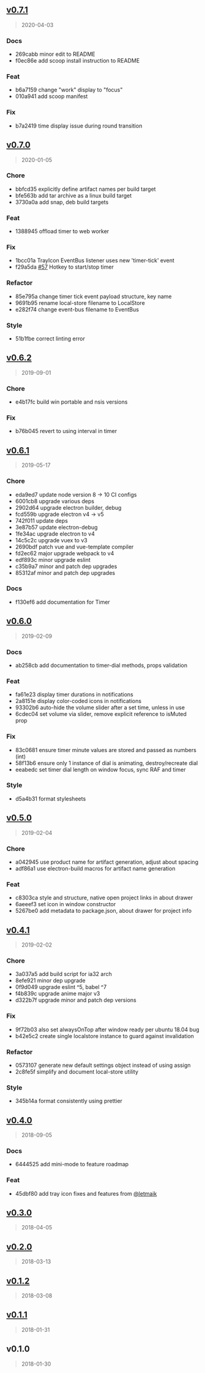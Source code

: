 
<a name="v0.7.1"></a>
## [v0.7.1](https://github.com/Splode/pomotroid/compare/v0.7.0...v0.7.1)

> 2020-04-03

### Docs

* 269cabb minor edit to README
* f0ec86e add scoop install instruction to README

### Feat

* b6a7159 change "work" display to "focus"
* 010a941 add scoop manifest

### Fix

* b7a2419 time display issue during round transition


<a name="v0.7.0"></a>
## [v0.7.0](https://github.com/Splode/pomotroid/compare/v0.6.2...v0.7.0)

> 2020-01-05

### Chore

* bbfcd35 explicitly define artifact names per build target
* bfe563b add tar archive as a linux build target
* 3730a0a add snap, deb build targets

### Feat

* 1388945 offload timer to web worker

### Fix

* 1bcc01a TrayIcon EventBus listener uses new 'timer-tick' event
* f29a5da [#57](https://github.com/Splode/pomotroid/issues/57) Hotkey to start/stop timer

### Refactor

* 85e795a change timer tick event payload structure, key name
* 9691b95 rename local-store filename to LocalStore
* e282f74 change event-bus filename to EventBus

### Style

* 51b1fbe correct linting error


<a name="v0.6.2"></a>
## [v0.6.2](https://github.com/Splode/pomotroid/compare/v0.6.1...v0.6.2)

> 2019-09-01

### Chore

* e4b17fc build win portable and nsis versions

### Fix

* b76b045 revert to using interval in timer


<a name="v0.6.1"></a>
## [v0.6.1](https://github.com/Splode/pomotroid/compare/v0.6.0...v0.6.1)

> 2019-05-17

### Chore

* eda9ed7 update node version 8 -> 10 CI configs
* 6001cb8 upgrade various deps
* 2902d64 upgrade electron builder, debug
* fcd559b upgrade electron v4 -> v5
* 742f011 update deps
* 3e87b57 update electron-debug
* 1fe34ac upgrade electron to v4
* 14c5c2c upgrade vuex to v3
* 2690bdf patch vue and vue-template compiler
* fd2ec62 major upgrade webpack to v4
* edf893c minor upgrade eslint
* c35b9a7 minor and patch dep upgrades
* 85312af minor and  patch dep upgrades

### Docs

* f130ef6 add documentation for Timer


<a name="v0.6.0"></a>
## [v0.6.0](https://github.com/Splode/pomotroid/compare/v0.5.0...v0.6.0)

> 2019-02-09

### Docs

* ab258cb add documentation to timer-dial methods, props validation

### Feat

* fa61e23 display timer durations in notifications
* 2a8151e display color-coded icons in notifications
* 93302b6 auto-hide the volume slider after a set time, unless in use
* 6cdec04 set volume via slider, remove explicit reference to isMuted prop

### Fix

* 83c0681 ensure timer minute values are stored and passed as numbers (int)
* 58f13b6 ensure only 1 instance of dial is animating, destroy/recreate dial
* eeabedc set timer dial length on window focus, sync RAF and timer

### Style

* d5a4b31 format stylesheets


<a name="v0.5.0"></a>
## [v0.5.0](https://github.com/Splode/pomotroid/compare/v0.4.1...v0.5.0)

> 2019-02-04

### Chore

* a042945 use product name for artifact generation, adjust about spacing
* adf86a1 use electron-build macros for artifact name generation

### Feat

* c8303ca style and structure, native open project links in about drawer
* 6aeeef3 set icon in window constructor
* 5267be0 add metadata to package.json, about drawer for project info


<a name="v0.4.1"></a>
## [v0.4.1](https://github.com/Splode/pomotroid/compare/v0.4.0...v0.4.1)

> 2019-02-02

### Chore

* 3a037a5 add build script for ia32 arch
* 8efe921 minor dep upgrade
* 0f9d049 upgrade eslint ^5, babel ^7
* f4b839c upgrade anime major v3
* d322b7f upgrade minor and patch dep versions

### Fix

* 9f72b03 also set alwaysOnTop after window ready per ubuntu 18.04 bug
* b42e5c2 create single localstore instance to guard against invalidation

### Refactor

* 0573107 generate new default settings object instead of using assign
* 2c8fe5f simplify and document local-store utility

### Style

* 345b14a format consistently using prettier


<a name="v0.4.0"></a>
## [v0.4.0](https://github.com/Splode/pomotroid/compare/v0.3.0...v0.4.0)

> 2018-09-05

### Docs

* 6444525 add mini-mode to feature roadmap

### Feat

* 45dbf80 add tray icon fixes and features from [@letmaik](https://github.com/letmaik)


<a name="v0.3.0"></a>
## [v0.3.0](https://github.com/Splode/pomotroid/compare/v0.2.0...v0.3.0)

> 2018-04-05


<a name="v0.2.0"></a>
## [v0.2.0](https://github.com/Splode/pomotroid/compare/v0.1.2...v0.2.0)

> 2018-03-13


<a name="v0.1.2"></a>
## [v0.1.2](https://github.com/Splode/pomotroid/compare/v0.1.1...v0.1.2)

> 2018-03-08


<a name="v0.1.1"></a>
## [v0.1.1](https://github.com/Splode/pomotroid/compare/v0.1.0...v0.1.1)

> 2018-01-31


<a name="v0.1.0"></a>
## v0.1.0

> 2018-01-30


